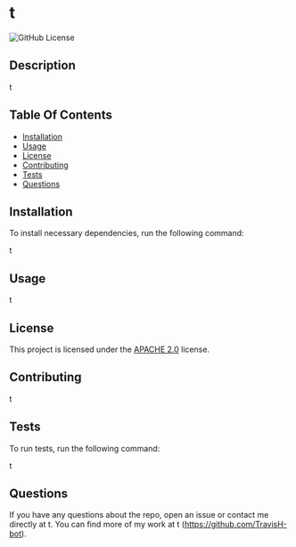 
# t

![GitHub License](https://img.shields.io/badge/license-Apache%202.0-blue.svg)

## Description
t

## Table Of Contents

* [Installation](#installation)
* [Usage](#usage)
* [License](#license)
* [Contributing](#contributing)
* [Tests](#tests)
* [Questions](#questions)

## Installation 

To install necessary dependencies, run the following command:

t

## Usage
t

## License
This project is licensed under the [APACHE 2.0](https://choosealicense.com/licenses/apache-2.0/) license.

## Contributing
t

## Tests

To run tests, run the following command:

t

## Questions
If you have any questions about the repo, open an issue or contact me directly at t. You can find more of my work at t (https://github.com/TravisH-bot).

